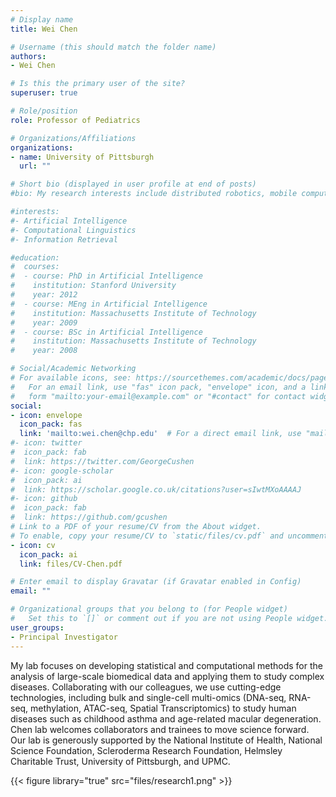 ```yaml
---
# Display name
title: Wei Chen

# Username (this should match the folder name)
authors:
- Wei Chen

# Is this the primary user of the site?
superuser: true

# Role/position
role: Professor of Pediatrics

# Organizations/Affiliations
organizations:
- name: University of Pittsburgh
  url: ""

# Short bio (displayed in user profile at end of posts)
#bio: My research interests include distributed robotics, mobile computing and programmable matter.

#interests:
#- Artificial Intelligence
#- Computational Linguistics
#- Information Retrieval

#education:
#  courses:
#  - course: PhD in Artificial Intelligence
#    institution: Stanford University
#    year: 2012
#  - course: MEng in Artificial Intelligence
#    institution: Massachusetts Institute of Technology
#    year: 2009
#  - course: BSc in Artificial Intelligence
#    institution: Massachusetts Institute of Technology
#    year: 2008

# Social/Academic Networking
# For available icons, see: https://sourcethemes.com/academic/docs/page-builder/#icons
#   For an email link, use "fas" icon pack, "envelope" icon, and a link in the
#   form "mailto:your-email@example.com" or "#contact" for contact widget.
social:
- icon: envelope
  icon_pack: fas
  link: 'mailto:wei.chen@chp.edu'  # For a direct email link, use "mailto:test@example.org".
#- icon: twitter
#  icon_pack: fab
#  link: https://twitter.com/GeorgeCushen
#- icon: google-scholar
#  icon_pack: ai
#  link: https://scholar.google.co.uk/citations?user=sIwtMXoAAAAJ
#- icon: github
#  icon_pack: fab
#  link: https://github.com/gcushen
# Link to a PDF of your resume/CV from the About widget.
# To enable, copy your resume/CV to `static/files/cv.pdf` and uncomment the lines below.
- icon: cv
  icon_pack: ai
  link: files/CV-Chen.pdf

# Enter email to display Gravatar (if Gravatar enabled in Config)
email: ""

# Organizational groups that you belong to (for People widget)
#   Set this to `[]` or comment out if you are not using People widget.
user_groups:
- Principal Investigator
---
```


<!-- I am an Associate Professor of [Pediatrics](https://www.pediatrics.pitt.edu/people/wei-chen-phd) (primary, with Tenure), [Biostatistics](https://www.publichealth.pitt.edu/home/directory/wei-chen) (secondary), [Human Genetics](https://www.publichealth.pitt.edu/home/directory/wei-chen) (secondary), and [Biomedical Informatics](https://www.dbmi.pitt.edu/node/52286) (secondary) at the [University of Pittsburgh](https://www.pitt.edu/) and the Director of Statistical Genetics Core at UPMC Children's Hospital of Pittsburgh. -->

My lab focuses on developing statistical and computational methods for the analysis of large-scale biomedical data and applying them to study complex diseases. Collaborating with our colleagues, we use cutting-edge technologies, including bulk and single-cell multi-omics (DNA-seq, RNA-seq, methylation, ATAC-seq, Spatial Transcriptomics) to study human diseases such as childhood asthma and age-related macular degeneration. Chen lab welcomes collaborators and trainees to move science forward.  Our lab is generously supported by the National Institute of Health, National Science Foundation, Scleroderma Research Foundation, Helmsley Charitable Trust,  University of Pittsburgh, and UPMC.

{{< figure library="true" src="files/research1.png" >}}

<!-- Postdoc positions are available [here]({{< ref "/positions/index.md" >}}). Positions for graduate student research assistants and undergraduate student workers are also available. Rotation students are also welcome. Please contact Wei Chen at wei.chen@chp.edu for more information. -->

<!-- {{% staticref "files/Postdoc-Pittsburgh-2016.pdf" "newtab" %}}here{{% /staticref %}} -->
